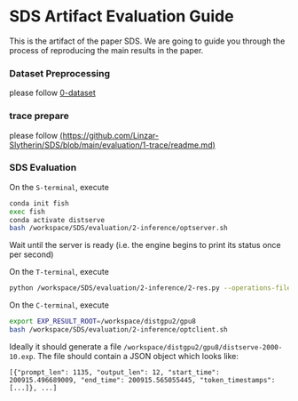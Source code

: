 # SDS Artifact Evaluation Guide

This is the artifact of the paper SDS. We are going to guide you through the process of reproducing the main results in the paper.


### Dataset Preprocessing
 please follow [0-dataset](https://github.com/Linzar-Slytherin/SDS/blob/main/evaluation/0-dataset/README.md)
### trace prepare
please follow [(https://github.com/Linzar-Slytherin/SDS/blob/main/evaluation/1-trace/readme.md)](https://github.com/Linzar-Slytherin/SDS/blob/main/evaluation/1-trace/readme.md)

### SDS Evaluation

On the `S-terminal`, execute 
```bash
conda init fish
exec fish
conda activate distserve
bash /workspace/SDS/evaluation/2-inference/optserver.sh
```

Wait until the server is ready (i.e. the engine begins to print its status once per second)

On the `T-terminal`, execute 
```bash
python /workspace/SDS/evaluation/2-inference/2-res.py --operations-file /workspace/SDS/evaluation/1-trace/ops.json

```

On the `C-terminal`, execute 
```bash
export EXP_RESULT_ROOT=/workspace/distgpu2/gpu8
bash /workspace/SDS/evaluation/2-inference/optclient.sh
```

Ideally it should generate a file `/workspace/distgpu2/gpu8/distserve-2000-10.exp`. The file should contain a JSON object which looks like:

```
[{"prompt_len": 1135, "output_len": 12, "start_time": 200915.496689009, "end_time": 200915.565055445, "token_timestamps": [...]}, ...]
```




